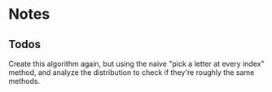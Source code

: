 # Notes

## Todos

Create this algorithm again, but using the naive "pick a letter at every index" method, and analyze the distribution to check if they're roughly the same methods.
